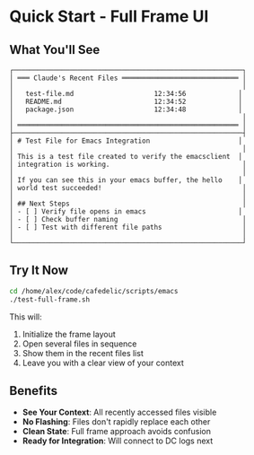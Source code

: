 # Quick Start - Full Frame UI

## What You'll See

```
┌─────────────────────────────────────────────────────────┐
│ ═══ Claude's Recent Files ═════════════════════════════ │
│                                                         │
│   test-file.md                    12:34:56             │
│   README.md                       12:34:52             │
│   package.json                    12:34:48             │
│                                                         │
│ ═══════════════════════════════════════════════════════ │
├─────────────────────────────────────────────────────────┤
│ # Test File for Emacs Integration                      │
│                                                         │
│ This is a test file created to verify the emacsclient  │
│ integration is working.                                 │
│                                                         │
│ If you can see this in your emacs buffer, the hello    │
│ world test succeeded!                                   │
│                                                         │
│ ## Next Steps                                           │
│ - [ ] Verify file opens in emacs                       │
│ - [ ] Check buffer naming                               │
│ - [ ] Test with different file paths                    │
│                                                         │
└─────────────────────────────────────────────────────────┘
```

## Try It Now

```bash
cd /home/alex/code/cafedelic/scripts/emacs
./test-full-frame.sh
```

This will:
1. Initialize the frame layout
2. Open several files in sequence
3. Show them in the recent files list
4. Leave you with a clear view of your context

## Benefits

- **See Your Context**: All recently accessed files visible
- **No Flashing**: Files don't rapidly replace each other  
- **Clean State**: Full frame approach avoids confusion
- **Ready for Integration**: Will connect to DC logs next

